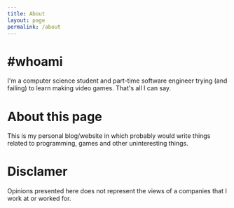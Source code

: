 ```yaml
---
title: About
layout: page
permalink: /about
---
```


# #whoami
I'm a computer science student and part-time software engineer trying (and failing) to learn making video games. That's all I can say.

# About this page
This is my personal blog/website in which probably would write things related to programming, games and other uninteresting things.

# Disclamer
Opinions presented here does not represent the views of a companies that I work at or worked for.
